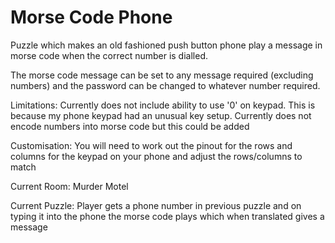 # Morse Code Phone
Puzzle which makes an old fashioned push button phone play a message in morse code when the correct number is dialled.

The morse code message can be set to any message required (excluding numbers) and the password can be changed to whatever number required.

Limitations:
Currently does not include ability to use '0' on keypad. This is because my phone keypad had an unusual key setup.
Currently does not encode numbers into morse code but this could be added

Customisation:
You will need to work out the pinout for the rows and columns for the keypad on your phone and adjust the rows/columns to match

Current Room:
Murder Motel

Current Puzzle:
Player gets a phone number in previous puzzle and on typing it into the phone the morse code plays which when translated gives a message